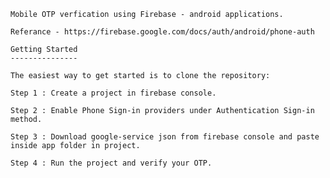 
	Mobile OTP verfication using Firebase - android applications.
		
	Referance - https://firebase.google.com/docs/auth/android/phone-auth
		
	Getting Started
	---------------
	
	The easiest way to get started is to clone the repository:
	
	Step 1 : Create a project in firebase console.
	
	Step 2 : Enable Phone Sign-in providers under Authentication Sign-in method.

	Step 3 : Download google-service json from firebase console and paste inside app folder in project.
	
	Step 4 : Run the project and verify your OTP.
	

